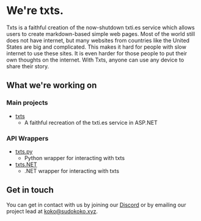 # We're txts.

Txts is a faithful creation of the now-shutdown txti.es service which allows users to create markdown-based simple web pages.
Most of the world still does not have internet, but many websites from countries like the United States are big and
complicated. This makes it hard for people with slow internet to use these sites. It is even harder for those people to put
their own thoughts on the internet. With Txts, anyone can use any device to share their story. 

## What we're working on

### Main projects
- [txts](https://github.com/txts-team/txts)
  - A faithful recreation of the txti.es service in ASP.NET

### API Wrappers
- [txts.py](https://github.com/txts-team/txts.py)
  - Python wrapper for interacting with txts
- [txts.NET](https://github.com/txts-team/txts.NET)
  - .NET wrapper for interacting with txts
 
## Get in touch

You can get in contact with us by joining our [Discord](https://discord.gg/Y5QfmF9uW3) or by emailing our project lead at
[koko@sudokoko.xyz](mailto:koko@sudokoko.xyz?subject=%5Btxts%5D).
